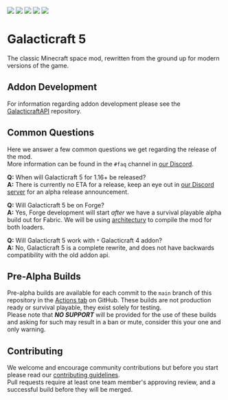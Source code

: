 [![](https://img.shields.io/github/workflow/status/TeamGalacticraft/Galacticraft/build/main?style=flat-square&logo=github)](https://github.com/TeamGalacticraft/Galacticraft/actions/workflows/build.yml?query=branch%3Amain)
[![](https://img.shields.io/github/issues/TeamGalacticraft/Galacticraft?style=flat-square&logo=github)](https://github.com/TeamGalacticraft/Galacticraft/issues)
[![](https://img.shields.io/github/issues-pr/TeamGalacticraft/Galacticraft?logo=github&style=flat-square)](https://github.com/TeamGalacticraft/Galacticraft/pulls)
[![](https://img.shields.io/discord/775251052517523467.svg?colorB=7289DA&label=discord&style=flat-square&logo=discord)](https://discord.gg/n3QqhMYyFK)
[![](https://img.shields.io/twitch/status/galacticraftdev.svg?style=flat-square&logo=twitch)](https://twitch.tv/galacticraftdev)

# Galacticraft 5
The classic Minecraft space mod, rewritten from the ground up for modern versions of the game.

## Addon Development
For information regarding addon development please see the [GalacticraftAPI](https://github.com/TeamGalacticraft/GalacticraftAPI) repository.

## Common Questions
Here we answer a few common questions we get regarding the release of the mod.\
More information can be found in the `#faq` channel in [our Discord](https://discord.gg/n3QqhMYyFK).

**Q:** When will Galacticraft 5 for 1.16+ be released?\
**A:** There is currently no ETA for a release, keep an eye out in [our Discord server](https://discord.gg/n3QqhMYyFK) for an alpha release announcement.

**Q:** Will Galacticraft 5 be on Forge?\
**A:** Yes, Forge development will start *after* we have a survival playable alpha build out for Fabric.
We will be using [architectury](https://github.com/architectury) to compile the mod for both loaders.

**Q:** Will Galacticraft 5 work with `*` Galacticraft 4 addon?\
**A:** No, Galacticraft 5 is a complete rewrite, and does not have backwards compatibility with the old addon api.

## Pre-Alpha Builds
Pre-alpha builds are available for each commit to the `main` branch of this repository in the [Actions tab](https://github.com/TeamGalacticraft/Galacticraft/actions/workflows/build.yml?query=branch%3Amain) on GitHub.
These builds are not production ready or survival playable, they exist solely for testing.\
Please note that ***NO SUPPORT*** will be provided for the use of these builds and asking for such may result in a ban or mute,
consider this your one and only warning.

## Contributing
We welcome and encourage community contributions but before you start please read our [contributing guidelines](https://github.com/TeamGalacticraft/Galacticraft/blob/main/.github/CONTRIBUTING.md). \
Pull requests require at least one team member's approving review, and a successful build before they will be merged.
